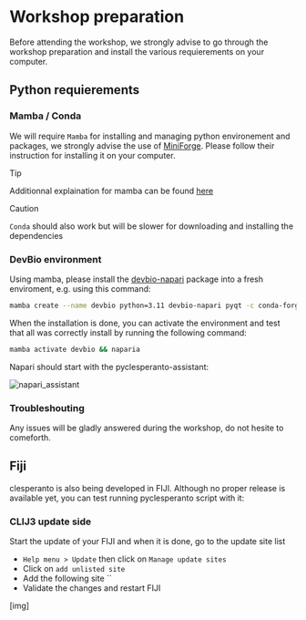 # Workshop preparation

Before attending the workshop, we strongly advise to go through the workshop preparation and install the various requierements on your computer.

## Python requierements

### Mamba / Conda

We will require `Mamba` for installing and managing python environement and packages, we strongly advise the use of [MiniForge](). Please follow their instruction for installing it on your computer. 

> [!TIP] 
> Additionnal explaination for mamba can be found [here](https://biapol.github.io/blog/mara_lampert/getting_started_with_mambaforge_and_python/readme.html)

> [!CAUTION] 
> `Conda` should also work but will be slower for downloading and installing the dependencies

### DevBio environment

Using mamba, please install the [devbio-napari]() package into a fresh enviroment, e.g. using this command:

```bash
mamba create --name devbio python=3.11 devbio-napari pyqt -c conda-forge -y
```

When the installation is done, you can activate the environment and test that all was correctly install by running the following command:

```bash
mamba activate devbio && naparia
```

Napari should start with the pyclesperanto-assistant:

![napari_assistant](https://github.com/haesleinhuepf/devbio-napari/raw/master/docs/screenshot.png)

### Troubleshouting

Any issues will be gladly answered during the workshop, do not hesite to comeforth.



## Fiji

clesperanto is also being developed in FIJI. Although no proper release is available yet, you can test running pyclesperanto script with it:

### CLIJ3 update side

Start the update of your FIJI and when it is done, go to the update site list
- `Help menu > Update` then click on `Manage update sites`
- Click on `add unlisted site`
- Add the following site `` 
- Validate the changes and restart FIJI

[img]